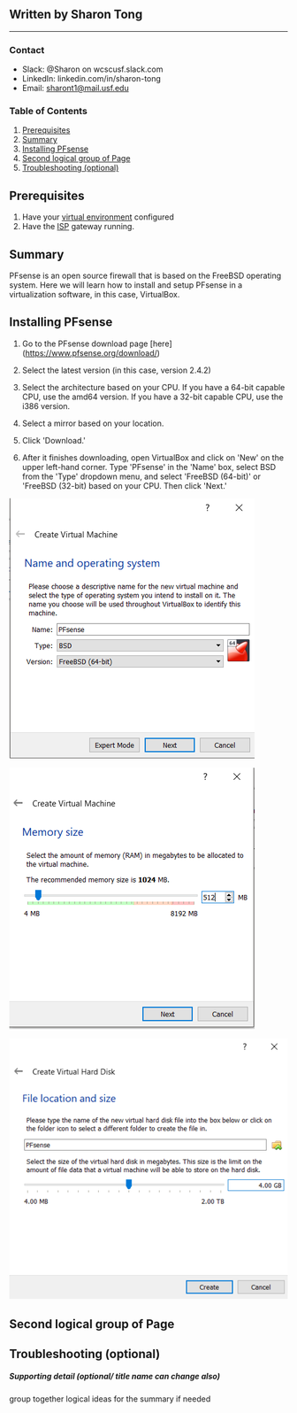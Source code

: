 ## Written by Sharon Tong
_________________________

### Contact
- Slack: @Sharon on wcscusf.slack.com
- LinkedIn: linkedin.com/in/sharon-tong
- Email: sharont1@mail.usf.edu
### Table of Contents
1. [Prerequisites](#id-link-to-section)
2. [Summary](#id-link-to-section)
3. [Installing PFsense](#id-link-to-section)
4. [Second logical group of Page](#id-link-to-section)
5. [Troubleshooting (optional)](#id-link-to-section)

## Prerequisites <a id="id-link-to-section"></a>
1. Have your [virtual environment](https://www.virtualbox.org/wiki/Downloads) configured
2. Have the [ISP](link-to-guide) gateway running.

## Summary <a id="id-link-to-section"></a>
PFsense is an open source firewall that is based on the FreeBSD operating system. Here we will learn how to install and setup PFsense in a virtualization software, in this case, VirtualBox.

## Installing PFsense <a id="id-link-to-section"></a>
1. Go to the PFsense download page [here] (https://www.pfsense.org/download/)

2. Select the latest version (in this case, version 2.4.2)

3. Select the architecture based on your CPU.
   If you have a 64-bit capable CPU, use the amd64 version. 
   If you have a 32-bit capable CPU, use the i386 version.

4. Select a mirror based on your location.

5. Click 'Download.'

6. After it finishes downloading, open VirtualBox and click on 'New' on the upper left-hand corner. Type 'PFsense' in the 'Name' box,
   select BSD from the 'Type' dropdown menu, and select 'FreeBSD (64-bit)' or 'FreeBSD (32-bit) based on your CPU. Then click 'Next.'

![](createVM.png)


![](memorySize.png)

![](createVirtualHardDisk.png)

## Second logical group of Page <a id="id-link-to-section"></a>

## Troubleshooting (optional) <a id="id-link-to-section"></a>

##### Supporting detail (optional/ title name can change also)
group together logical ideas for the summary if needed
